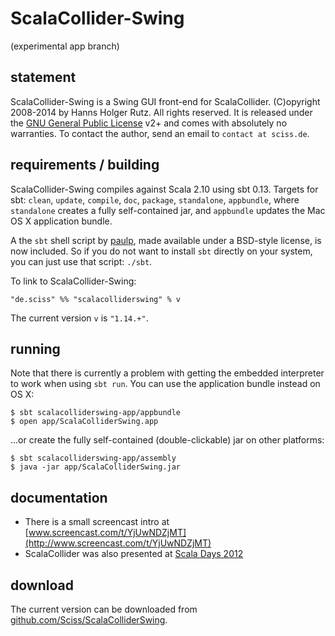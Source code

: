 # ScalaCollider-Swing

(experimental app branch)

## statement

ScalaCollider-Swing is a Swing GUI front-end for ScalaCollider. (C)opyright 2008-2014 by Hanns Holger Rutz. All rights reserved. It is released under the [GNU General Public License](http://github.com/Sciss/ScalaColliderSwing/blob/master/licenses/ScalaColliderSwing-License.txt) v2+ and comes with absolutely no warranties. To contact the author, send an email to `contact at sciss.de`.

## requirements / building

ScalaCollider-Swing compiles against Scala 2.10 using sbt 0.13. Targets for sbt: `clean`, `update`, `compile`, `doc`, `package`, `standalone`, `appbundle`, where `standalone` creates a fully self-contained jar, and `appbundle` updates the Mac OS X application bundle.

A the `sbt` shell script by [paulp](https://github.com/paulp/sbt-extras), made available under a BSD-style license, is now included. So if you do not want to install `sbt` directly on your system, you can just use that script: `./sbt`.

To link to ScalaCollider-Swing:

    "de.sciss" %% "scalacolliderswing" % v

The current version `v` is `"1.14.+"`.

## running

Note that there is currently a problem with getting the embedded interpreter to work when using `sbt run`. You can use the application bundle instead on OS X:

    $ sbt scalacolliderswing-app/appbundle
    $ open app/ScalaColliderSwing.app

...or create the fully self-contained (double-clickable) jar on other platforms:

    $ sbt scalacolliderswing-app/assembly
    $ java -jar app/ScalaColliderSwing.jar

## documentation

 - There is a small screencast intro at [www.screencast.com/t/YjUwNDZjMT](http://www.screencast.com/t/YjUwNDZjMT)
 - ScalaCollider was also presented at [Scala Days 2012](http://skillsmatter.com/podcast/scala/scalacollider)

## download

The current version can be downloaded from [github.com/Sciss/ScalaColliderSwing](http://github.com/Sciss/ScalaColliderSwing).
